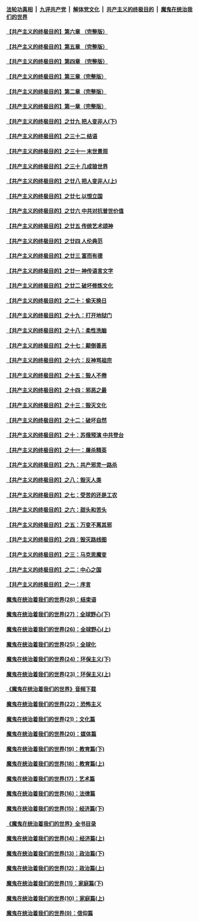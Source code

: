####  [法轮功真相](../../../../basic/blob/master/README.md?t=04300001) &nbsp;|&nbsp; [九评共产党](../../../../9ping.md/blob/master/README.md?t=04300001) &nbsp;|&nbsp; [解体党文化](../../../../jtdwh.md/blob/master/README.md?t=04300001)  &nbsp;|&nbsp; [共产主义的终极目的](../../../../gczydzjmd.md/blob/master/README.md?t=04300001) &nbsp;|&nbsp; [魔鬼在统治我们的世界](../../../../mgztzwmdsj.md/blob/master/README.md?t=04300001) 

#### [【共产主义的终极目的】第六章 （完整版）](../pages/nsc422/n11428913.md?t=04300001) 

#### [【共产主义的终极目的】第五章 （完整版）](../pages/nsc422/n11428912.md?t=04300001) 

#### [【共产主义的终极目的】第四章 （完整版）](../pages/nsc422/n11428907.md?t=04300001) 

#### [【共产主义的终极目的】第三章（完整版）](../pages/nsc422/n11428848.md?t=04300001) 

#### [【共产主义的终极目的】第二章（完整版）](../pages/nsc422/n11428831.md?t=04300001) 

#### [【共产主义的终极目的】第一章（完整版）](../pages/nsc422/n11417651.md?t=04300001) 

#### [【共产主义的终极目的】之廿九 把人变非人(下)](../pages/nsc422/n11344140.md?t=04300001) 

#### [【共产主义的终极目的】之三十二 结语](../pages/nsc422/n11360535.md?t=04300001) 

#### [【共产主义的终极目的】之三十一 末世景观](../pages/nsc422/n11351129.md?t=04300001) 

#### [【共产主义的终极目的】之三十 几成狼世界](../pages/nsc422/n11348280.md?t=04300001) 

#### [【共产主义的终极目的】之廿八 把人变非人(上)](../pages/nsc422/n11340492.md?t=04300001) 

#### [【共产主义的终极目的】之廿七 以恨立国](../pages/nsc422/n11336944.md?t=04300001) 

#### [【共产主义的终极目的】之廿六 中共对抗普世价值](../pages/nsc422/n11324785.md?t=04300001) 

#### [【共产主义的终极目的】之廿五 传统艺术颂神](../pages/nsc422/n11296396.md?t=04300001) 

#### [【共产主义的终极目的】之廿四 人伦典范](../pages/nsc422/n11296397.md?t=04300001) 

#### [【共产主义的终极目的】之廿三 富而有德](../pages/nsc422/n11283598.md?t=04300001) 

#### [【共产主义的终极目的】之廿一 神传语言文字](../pages/nsc422/n11263265.md?t=04300001) 

#### [【共产主义的终极目的】之廿二 破坏修炼文化](../pages/nsc422/n11245728.md?t=04300001) 

#### [【共产主义的终极目的】之二十：偷天换日](../pages/nsc422/n11238846.md?t=04300001) 

#### [【共产主义的终极目的】之十九：打开地狱门](../pages/nsc422/n11206376.md?t=04300001) 

#### [【共产主义的终极目的】之十八：柔性洗脑](../pages/nsc422/n11199994.md?t=04300001) 

#### [【共产主义的终极目的】之十七：颠倒善恶](../pages/nsc422/n11179782.md?t=04300001) 

#### [【共产主义的终极目的】之十六：反神骂祖宗](../pages/nsc422/n11166798.md?t=04300001) 

#### [【共产主义的终极目的】之十五：毁人不倦](../pages/nsc422/n11166792.md?t=04300001) 

#### [【共产主义的终极目的】之十四：邪恶之最](../pages/nsc422/n11150249.md?t=04300001) 

#### [【共产主义的终极目的】之十三：毁灭文化](../pages/nsc422/n11135227.md?t=04300001) 

#### [【共产主义的终极目的】之十二：破坏自然](../pages/nsc422/n11135214.md?t=04300001) 

#### [【共产主义的终极目的】之十：苏俄预演 中共登台](../pages/nsc422/n11118424.md?t=04300001) 

#### [【共产主义的终极目的】之十一：屠杀精英](../pages/nsc422/n11118442.md?t=04300001) 

#### [【共产主义的终极目的】之九：共产邪灵一路杀](../pages/nsc422/n11114139.md?t=04300001) 

#### [【共产主义的终极目的】之八：毁灭人类](../pages/nsc422/n11108503.md?t=04300001) 

#### [【共产主义的终极目的】之七：受苦的还是工农](../pages/nsc422/n11101809.md?t=04300001) 

#### [【共产主义的终极目的】之六：甜头和苦头](../pages/nsc422/n11096971.md?t=04300001) 

#### [【共产主义的终极目的】之五：万变不离其邪](../pages/nsc422/n11091285.md?t=04300001) 

#### [【共产主义的终极目的】之四：毁灭路线图](../pages/nsc422/n11086284.md?t=04300001) 

#### [【共产主义的终极目的】之三：马克思魔变](../pages/nsc422/n11061941.md?t=04300001) 

#### [【共产主义的终极目的】之二：中心之国](../pages/nsc422/n11047728.md?t=04300001) 

#### [【共产主义的终极目的】之一：序言](../pages/nsc422/n11086077.md?t=04300001) 

#### [魔鬼在统治着我们的世界(28)：结束语](../pages/nsc422/n10936246.md?t=04300001) 

#### [魔鬼在统治着我们的世界(27)：全球野心(下)](../pages/nsc422/n10928319.md?t=04300001) 

#### [魔鬼在统治着我们的世界(26)：全球野心(上)](../pages/nsc422/n10900318.md?t=04300001) 

#### [魔鬼在统治着我们的世界(25)：全球化](../pages/nsc422/n10788205.md?t=04300001) 

#### [魔鬼在统治着我们的世界(24)：环保主义(下)](../pages/nsc422/n10695307.md?t=04300001) 

#### [魔鬼在统治着我们的世界(23)：环保主义(上)](../pages/nsc422/n10688613.md?t=04300001) 

#### [《魔鬼在统治着我们的世界》音频下载](../pages/nsc422/n10635553.md?t=04300001) 

#### [魔鬼在统治着我们的世界(22)：恐怖主义](../pages/nsc422/n10614727.md?t=04300001) 

#### [魔鬼在统治着我们的世界(21)：文化篇](../pages/nsc422/n10597706.md?t=04300001) 

#### [魔鬼在统治着我们的世界(20)：媒体篇](../pages/nsc422/n10586579.md?t=04300001) 

#### [魔鬼在统治着我们的世界(19)：教育篇(下)](../pages/nsc422/n10564808.md?t=04300001) 

#### [魔鬼在统治着我们的世界(18)：教育篇(上)](../pages/nsc422/n10526970.md?t=04300001) 

#### [魔鬼在统治着我们的世界(17)：艺术篇](../pages/nsc422/n10499093.md?t=04300001) 

#### [魔鬼在统治着我们的世界(16)：法律篇](../pages/nsc422/n10485969.md?t=04300001) 

#### [魔鬼在统治着我们的世界(15)：经济篇(下)](../pages/nsc422/n10469975.md?t=04300001) 

#### [《魔鬼在统治着我们的世界》全书目录](../pages/nsc422/n10464261.md?t=04300001) 

#### [魔鬼在统治着我们的世界(14)：经济篇(上)](../pages/nsc422/n10457370.md?t=04300001) 

#### [魔鬼在统治着我们的世界(13)：政治篇(下)](../pages/nsc422/n10448270.md?t=04300001) 

#### [魔鬼在统治着我们的世界(12)：政治篇(上)](../pages/nsc422/n10444576.md?t=04300001) 

#### [魔鬼在统治着我们的世界(11)：家庭篇(下)](../pages/nsc422/n10440961.md?t=04300001) 

#### [魔鬼在统治着我们的世界(10)：家庭篇(上)](../pages/nsc422/n10435448.md?t=04300001) 

#### [魔鬼在统治着我们的世界(9)：信仰篇](../pages/nsc422/n10432159.md?t=04300001) 

